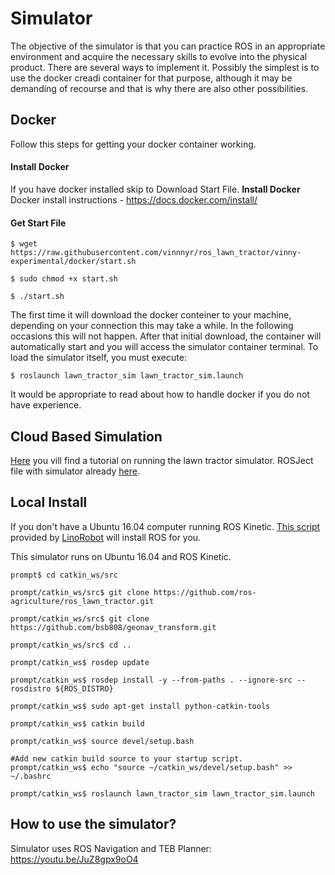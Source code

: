 # Simulator
The objective of the simulator is that you can practice ROS in an appropriate environment and acquire the necessary skills to evolve into the physical product. There are several ways to implement it. Possibly the simplest is to use the docker creadi container for that purpose, although it may be demanding of recourse and that is why there are also other possibilities.


## Docker
Follow this steps for getting your docker container working.
#### Install Docker
If you have docker installed skip to Download Start File.
**Install Docker**
Docker install instructions - https://docs.docker.com/install/

#### **Get Start File**

```
$ wget https://raw.githubusercontent.com/vinnnyr/ros_lawn_tractor/vinny-experimental/docker/start.sh
```
```
$ sudo chmod +x start.sh
```
```
$ ./start.sh
```
The first time it will download the docker conteiner to your machine, depending on your connection this may take a while. In the following occasions this will not happen. After that initial download, the container will automatically start and you will access the simulator container terminal. To load the simulator itself, you must execute:
```
$ roslaunch lawn_tractor_sim lawn_tractor_sim.launch
```
It would be appropriate to read about how to handle docker if you do not have experience.

## Cloud Based Simulation
[Here](https://www.loom.com/share/c9868920819a466d827d522a2aa76c8e) you vill find a tutorial on running the lawn tractor simulator.
ROSJect file with simulator already [here](http://www.rosject.io/l/8e95478/).

## Local Install
If you don't have a Ubuntu 16.04 computer running ROS Kinetic. [This script](https://github.com/linorobot/rosme) provided by [LinoRobot](https://linorobot.org/) will install ROS for you.

This simulator runs on Ubuntu 16.04 and ROS Kinetic.

```
prompt$ cd catkin_ws/src
```

```
prompt/catkin_ws/src$ git clone https://github.com/ros-agriculture/ros_lawn_tractor.git
```

```
prompt/catkin_ws/src$ git clone https://github.com/bsb808/geonav_transform.git
```

```
prompt/catkin_ws/src$ cd ..

```

```
prompt/catkin_ws$ rosdep update

```

```
prompt/catkin_ws$ rosdep install -y --from-paths . --ignore-src --rosdistro ${ROS_DISTRO}

```

```
prompt/catkin_ws$ sudo apt-get install python-catkin-tools

```

```
prompt/catkin_ws$ catkin build

```

```
prompt/catkin_ws$ source devel/setup.bash
```

```
#Add new catkin build source to your startup script.
prompt/catkin_ws$ echo "source ~/catkin_ws/devel/setup.bash" >> ~/.bashrc

```
```
prompt/catkin_ws$ roslaunch lawn_tractor_sim lawn_tractor_sim.launch
```

## How to use the simulator?
Simulator uses ROS Navigation and TEB Planner: https://youtu.be/JuZ8gpx9oO4
